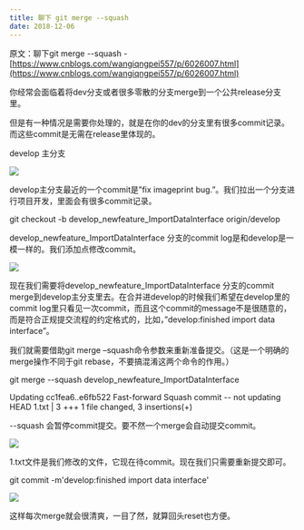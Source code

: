 ```yaml
---
title: 聊下 git merge --squash
date: 2018-12-06
---
```


原文：聊下git merge --squash - [https://www.cnblogs.com/wangiqngpei557/p/6026007.html](https://www.cnblogs.com/wangiqngpei557/p/6026007.html)

你经常会面临着将dev分支或者很多零散的分支merge到一个公共release分支里。

但是有一种情况是需要你处理的，就是在你的dev的分支里有很多commit记录。而这些commit是无需在release里体现的。

develop 主分支

![](../images/202205-20161103115615471-342718880.png)

develop主分支最近的一个commit是”fix imageprint bug.”。我们拉出一个分支进行项目开发，里面会有很多commit记录。

git checkout -b develop_newfeature_ImportDataInterface origin/develop

develop_newfeature_ImportDataInterface 分支的commit log是和develop是一模一样的。我们添加点修改commit。

![](../images/202205-20161103115616143-655167660.png)

现在我们需要将develop_newfeature_ImportDataInterface 分支的commit merge到develop主分支里去。在合并进develop的时候我们希望在develop里的commit log里只看见一次commit，而且这个commit的message不是很随意的，而是符合正规提交流程的约定格式的，比如，”develop:finished import data interface”。

我们就需要借助git merge –squash命令参数来重新准备提交。（这是一个明确的merge操作不同于git rebase，不要搞混淆这两个命令的作用。）

git merge --squash develop_newfeature_ImportDataInterface

Updating cc1fea6..e6fb522 
Fast-forward 
Squash commit -- not updating HEAD 
1.txt | 3 +++ 
1 file changed, 3 insertions(+)

--squash 会暂停commit提交。要不然一个merge会自动提交commit。

![](../images/202205-20161103115616690-1644535231.png)

1.txt文件是我们修改的文件，它现在待commit。现在我们只需要重新提交即可。

git commit -m'develop:finished import data interface'

![](../images/202205-20161103115617346-1448417586.png)

这样每次merge就会很清爽，一目了然，就算回头reset也方便。